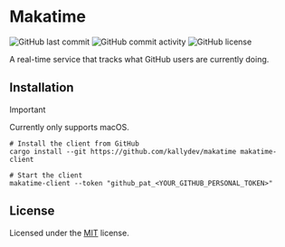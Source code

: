 # Makatime

![GitHub last commit](https://img.shields.io/github/last-commit/kallydev/makatime?style=flat-square)
![GitHub commit activity](https://img.shields.io/github/commit-activity/m/kallydev/makatime?style=flat-square)
![GitHub license](https://img.shields.io/github/license/kallydev/makatime?style=flat-square)

A real-time service that tracks what GitHub users are currently doing.

## Installation

> [!IMPORTANT]  
> Currently only supports macOS.

```shell
# Install the client from GitHub
cargo install --git https://github.com/kallydev/makatime makatime-client

# Start the client
makatime-client --token "github_pat_<YOUR_GITHUB_PERSONAL_TOKEN>"
```

## License

Licensed under the [MIT](LICENSE) license.
